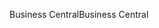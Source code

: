 <span data-ttu-id="15e14-101">Business Central</span><span class="sxs-lookup"><span data-stu-id="15e14-101">Business Central</span></span>
